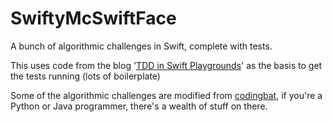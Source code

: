 # SwiftyMcSwiftFace
A bunch of algorithmic challenges in Swift, complete with tests.

This uses code from the blog '[TDD in Swift Playgrounds](http://initwithstyle.net/2015/11/tdd-in-swift-playgrounds/)' as the basis to get the tests running (lots of boilerplate)

Some of the algorithmic challenges are modified from [codingbat](http://codingbat.com/), if you're a Python or Java programmer, there's a wealth of stuff on there.

